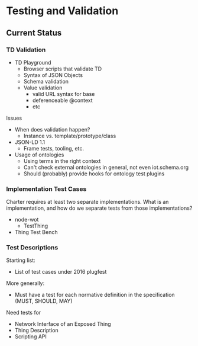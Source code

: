 # Testing and Validation

## Current Status

### TD Validation
* TD Playground 
    - Browser scripts that validate TD
    - Syntax of JSON Objects
    - Schema validation
    - Value validation
        - valid URL syntax for base
        - deferenceable @context
        - etc

Issues
* When does validation happen?
    - Instance vs. template/prototype/class
* JSON-LD 1.1
    - Frame tests, tooling, etc.
* Usage of ontologies
    - Using terms in the right context
    - Can't check external ontologies in general, not even iot.schema.org
    - Should (probably) provide hooks for ontology test plugins

### Implementation Test Cases
Charter requires at least two separate implementations.
What is an implementation, and how do we separate tests from those implementations?
* node-wot
    - TestThing
* Thing Test Bench

### Test Descriptions
Starting list:
* List of test cases under 2016 plugfest

More generally:
* Must have a test for each normative definition in the specification (MUST, SHOULD, MAY)

Need tests for
* Network Interface of an Exposed Thing
* Thing Description
* Scripting API

